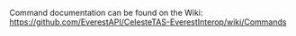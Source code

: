 Command documentation can be found on the Wiki: https://github.com/EverestAPI/CelesteTAS-EverestInterop/wiki/Commands
